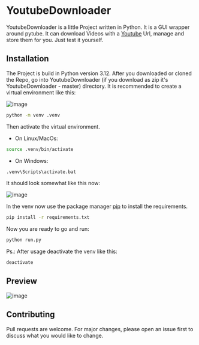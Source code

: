 # YoutubeDownloader

YoutubeDownloader is a little Project written in Python. It is a GUI wrapper around pytube. It can download Videos with a [Youtube](https://www.youtube.com) Url, manage and store them for you.
Just test it yourself.

## Installation

The Project is build in Python version 3.12.
After you downloaded or cloned the Repo, go into YoutubeDownloader (if you download as zip it's YoutubeDownloader - master) directory.
It is recommended to create a virtual environment like this:

![image](https://github.com/eywa14/YoutubeDownloader/assets/85054971/787a0932-2876-4018-8f52-d9403e932231)

```bash
python -m venv .venv
```

Then activate the virtual environment.

- On Linux/MacOs:
```bash
source .venv/bin/activate
```

- On Windows:
```bash
.venv\Scripts\activate.bat
```
It should look somewhat like this now:

![image](https://github.com/eywa14/YoutubeDownloader/assets/85054971/4751104b-c3dd-4f05-956f-0655a15fb95a)

In the venv now use the package manager [pip](https://pip.pypa.io/en/stable/) to install the requirements.

```bash
pip install -r requirements.txt
```

Now you are ready to go and run:
```bash
python run.py
```

Ps.: After usage deactivate the venv like this:
```bash
deactivate
```

## Preview
![image](https://github.com/eywa14/YoutubeDownloader/assets/85054971/d923a2f5-5047-4b12-98ba-d7d3c256a426)

## Contributing

Pull requests are welcome. For major changes, please open an issue first
to discuss what you would like to change.